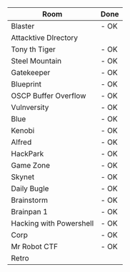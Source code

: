 | Room | Done|
|-------|--------|
|Blaster                |- OK|
|Attacktive DIrectory   |    |
|Tony th Tiger          |- OK|
|Steel Mountain         |- OK|
|Gatekeeper             |- OK|
|Blueprint              |- OK|
|OSCP Buffer Overflow   |- OK|
|Vulnversity            |- OK|
|Blue                   |- OK|
|Kenobi                 |- OK|
|Alfred                 |- OK|
|HackPark               |- OK|
|Game Zone              |- OK|
|Skynet                 |- OK|
|Daily Bugle            |- OK|
|Brainstorm             |- OK|
|Brainpan 1             |- OK|
|Hacking with Powershell|- OK|
|Corp                   |- OK|
|Mr Robot CTF           |- OK|
|Retro|                 |- OK|
